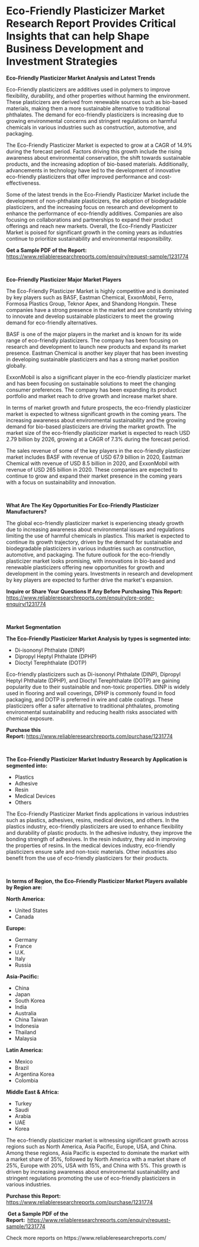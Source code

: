 <p><h1>Eco-Friendly Plasticizer Market Research Report Provides Critical Insights that can help Shape Business Development and Investment Strategies</h1></p><p><strong>Eco-Friendly Plasticizer Market Analysis and Latest Trends</strong></p>
<p><p>Eco-Friendly plasticizers are additives used in polymers to improve flexibility, durability, and other properties without harming the environment. These plasticizers are derived from renewable sources such as bio-based materials, making them a more sustainable alternative to traditional phthalates. The demand for eco-friendly plasticizers is increasing due to growing environmental concerns and stringent regulations on harmful chemicals in various industries such as construction, automotive, and packaging.</p><p>The Eco-Friendly Plasticizer Market is expected to grow at a CAGR of 14.9% during the forecast period. Factors driving this growth include the rising awareness about environmental conservation, the shift towards sustainable products, and the increasing adoption of bio-based materials. Additionally, advancements in technology have led to the development of innovative eco-friendly plasticizers that offer improved performance and cost-effectiveness.</p><p>Some of the latest trends in the Eco-Friendly Plasticizer Market include the development of non-phthalate plasticizers, the adoption of biodegradable plasticizers, and the increasing focus on research and development to enhance the performance of eco-friendly additives. Companies are also focusing on collaborations and partnerships to expand their product offerings and reach new markets. Overall, the Eco-Friendly Plasticizer Market is poised for significant growth in the coming years as industries continue to prioritize sustainability and environmental responsibility.</p></p>
<p><strong>Get a Sample PDF of the Report:&nbsp;</strong> <a href="https://www.reliableresearchreports.com/enquiry/request-sample/1231774">https://www.reliableresearchreports.com/enquiry/request-sample/1231774</a></p>
<p>&nbsp;</p>
<p><strong>Eco-Friendly Plasticizer Major Market Players</strong></p>
<p><p>The Eco-Friendly Plasticizer Market is highly competitive and is dominated by key players such as BASF, Eastman Chemical, ExxonMobil, Ferro, Formosa Plastics Group, Teknor Apex, and Shandong Hongxin. These companies have a strong presence in the market and are constantly striving to innovate and develop sustainable plasticizers to meet the growing demand for eco-friendly alternatives.</p><p>BASF is one of the major players in the market and is known for its wide range of eco-friendly plasticizers. The company has been focusing on research and development to launch new products and expand its market presence. Eastman Chemical is another key player that has been investing in developing sustainable plasticizers and has a strong market position globally.</p><p>ExxonMobil is also a significant player in the eco-friendly plasticizer market and has been focusing on sustainable solutions to meet the changing consumer preferences. The company has been expanding its product portfolio and market reach to drive growth and increase market share.</p><p>In terms of market growth and future prospects, the eco-friendly plasticizer market is expected to witness significant growth in the coming years. The increasing awareness about environmental sustainability and the growing demand for bio-based plasticizers are driving the market growth. The market size of the eco-friendly plasticizer market is expected to reach USD 2.79 billion by 2026, growing at a CAGR of 7.3% during the forecast period.</p><p>The sales revenue of some of the key players in the eco-friendly plasticizer market includes BASF with revenue of USD 67.9 billion in 2020, Eastman Chemical with revenue of USD 8.5 billion in 2020, and ExxonMobil with revenue of USD 265 billion in 2020. These companies are expected to continue to grow and expand their market presence in the coming years with a focus on sustainability and innovation.</p></p>
<p>&nbsp;</p>
<p><strong>What Are The Key Opportunities For Eco-Friendly Plasticizer Manufacturers?</strong></p>
<p><p>The global eco-friendly plasticizer market is experiencing steady growth due to increasing awareness about environmental issues and regulations limiting the use of harmful chemicals in plastics. This market is expected to continue its growth trajectory, driven by the demand for sustainable and biodegradable plasticizers in various industries such as construction, automotive, and packaging. The future outlook for the eco-friendly plasticizer market looks promising, with innovations in bio-based and renewable plasticizers offering new opportunities for growth and development in the coming years. Investments in research and development by key players are expected to further drive the market's expansion.</p></p>
<p><strong>Inquire or Share Your Questions If Any Before Purchasing This Report:</strong> <a href="https://www.reliableresearchreports.com/enquiry/pre-order-enquiry/1231774">https://www.reliableresearchreports.com/enquiry/pre-order-enquiry/1231774</a></p>
<p>&nbsp;</p>
<p><strong>Market Segmentation</strong></p>
<p><strong>The Eco-Friendly Plasticizer Market Analysis by types is segmented into:</strong></p>
<p><ul><li>Di-isononyl Phthalate (DINP)</li><li>Dipropyl Heptyl Phthalate (DPHP)</li><li>Dioctyl Terephthalate (DOTP)</li></ul></p>
<p><p>Eco-friendly plasticizers such as Di-isononyl Phthalate (DINP), Dipropyl Heptyl Phthalate (DPHP), and Dioctyl Terephthalate (DOTP) are gaining popularity due to their sustainable and non-toxic properties. DINP is widely used in flooring and wall coverings, DPHP is commonly found in food packaging, and DOTP is preferred in wire and cable coatings. These plasticizers offer a safer alternative to traditional phthalates, promoting environmental sustainability and reducing health risks associated with chemical exposure.</p></p>
<p><strong>Purchase this Report:&nbsp;</strong><a href="https://www.reliableresearchreports.com/purchase/1231774">https://www.reliableresearchreports.com/purchase/1231774</a></p>
<p>&nbsp;</p>
<p><strong>The Eco-Friendly Plasticizer Market Industry Research by Application is segmented into:</strong></p>
<p><ul><li>Plastics</li><li>Adhesive</li><li>Resin</li><li>Medical Devices</li><li>Others</li></ul></p>
<p><p>The Eco-Friendly Plasticizer Market finds applications in various industries such as plastics, adhesives, resins, medical devices, and others. In the plastics industry, eco-friendly plasticizers are used to enhance flexibility and durability of plastic products. In the adhesive industry, they improve the bonding strength of adhesives. In the resin industry, they aid in improving the properties of resins. In the medical devices industry, eco-friendly plasticizers ensure safe and non-toxic materials. Other industries also benefit from the use of eco-friendly plasticizers for their products.</p></p>
<p>&nbsp;</p>
<p><strong>In terms of Region, the Eco-Friendly Plasticizer Market Players available by Region are:</strong></p>
<p>
    <p> <strong> North America: </strong>
        <ul>
            <li>United States</li>
            <li>Canada</li>
        </ul>
        </p> 
    <p> <strong> Europe: </strong>
        <ul>
            <li>Germany</li>
            <li>France</li>
            <li>U.K.</li>
            <li>Italy</li>
            <li>Russia</li>
        </ul>
        </p> 
    <p> <strong> Asia-Pacific: </strong>
        <ul>
            <li>China</li>
            <li>Japan</li>
            <li>South Korea</li>
            <li>India</li>
            <li>Australia</li>
            <li>China Taiwan</li>
            <li>Indonesia</li>
            <li>Thailand</li>
            <li>Malaysia</li>
        </ul>
        </p> 
    <p> <strong> Latin America: </strong>
        <ul>
            <li>Mexico</li>
            <li>Brazil</li>
            <li>Argentina Korea</li>
            <li>Colombia</li>
        </ul>
        </p> 
    <p> <strong> Middle East & Africa: </strong>
        <ul>
            <li>Turkey</li>
            <li>Saudi</li>
            <li>Arabia</li>
            <li>UAE</li>
            <li>Korea</li>
        </ul>
    </p>
    </p>
<p><p>The eco-friendly plasticizer market is witnessing significant growth across regions such as North America, Asia Pacific, Europe, USA, and China. Among these regions, Asia Pacific is expected to dominate the market with a market share of 35%, followed by North America with a market share of 25%, Europe with 20%, USA with 15%, and China with 5%. This growth is driven by increasing awareness about environmental sustainability and stringent regulations promoting the use of eco-friendly plasticizers in various industries.</p></p>
<p><strong>Purchase this Report: </strong><a href="https://www.reliableresearchreports.com/purchase/1231774">https://www.reliableresearchreports.com/purchase/1231774</a></p>
<p>&nbsp;<strong>Get a Sample PDF of the Report:&nbsp;&nbsp;</strong><a href="https://www.reliableresearchreports.com/enquiry/request-sample/1231774">https://www.reliableresearchreports.com/enquiry/request-sample/1231774</a></p>
<p><strong></strong></p>
<p>Check more reports on https://www.reliableresearchreports.com/</p>